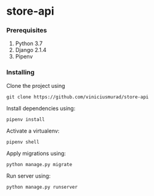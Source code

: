 # store-api

### Prerequisites

1. Python 3.7
2. Django 2.1.4
3. Pipenv

### Installing

Clone the project using

``` git clone https://github.com/viniciusmurad/store-api ```

Install dependencies using:

``` pipenv install ```

Activate a virtualenv:

``` pipenv shell ```

Apply migrations using:

``` python manage.py migrate ```

Run server using:

``` python manage.py runserver ```

